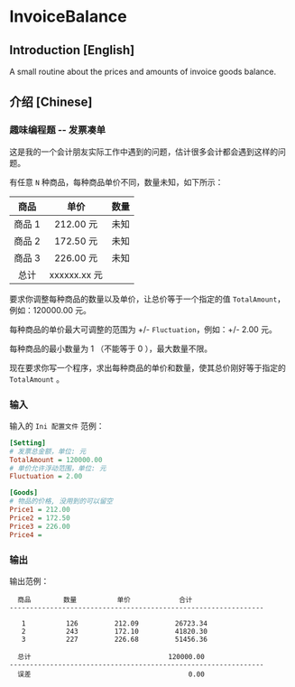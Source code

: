 # InvoiceBalance

## Introduction [English]

A small routine about the prices and amounts of invoice goods balance.

## 介绍 [Chinese]

### 趣味编程题 -- 发票凑单

这是我的一个会计朋友实际工作中遇到的问题，估计很多会计都会遇到这样的问题。

有任意 `N` 种商品，每种商品单价不同，数量未知，如下所示：

|  商品  |     单价    | 数量 |
|:------:|:-----------:|-----|
| 商品 1 |  212.00 元  | 未知 |
| 商品 2 |  172.50 元  | 未知 |
| 商品 3 |  226.00 元  | 未知 |
| 总计   | xxxxxx.xx 元 |    |

要求你调整每种商品的数量以及单价，让总价等于一个指定的值 `TotalAmount`，
例如：120000.00 元。

每种商品的单价最大可调整的范围为 +/- `Fluctuation`，例如：+/- 2.00 元。

每种商品的最小数量为 1 （不能等于 0 ），最大数量不限。

现在要求你写一个程序，求出每种商品的单价和数量，使其总价刚好等于指定的 `TotalAmount` 。

### 输入

输入的 `Ini 配置文件` 范例：

```ini
[Setting]
# 发票总金额，单位: 元
TotalAmount = 120000.00
# 单价允许浮动范围，单位: 元
Fluctuation = 2.00

[Goods]
# 物品的价格, 没用到的可以留空
Price1 = 212.00
Price2 = 172.50
Price3 = 226.00
Price4 =
```

### 输出

输出范例：

```text
  商品        数量          单价            合计
---------------------------------------------------------------

   1          126         212.09         26723.34
   2          243         172.10         41820.30
   3          227         226.68         51456.36

  总计                                  120000.00
---------------------------------------------------------------
  误差                                       0.00
```
